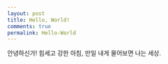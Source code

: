 ```yaml
---
layout: post
title: Hello, World!
comments: true
permalink: Hello-World
---
```


안녕하신가! 힘세고 강한 아침, 만일 내게 물어보면 나는 세상.
